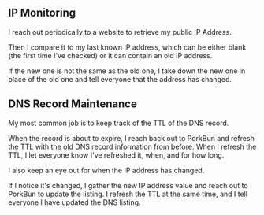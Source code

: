 ## IP Monitoring

I reach out periodically to a website to retrieve my public IP Address.

Then I compare it to my last known IP address, which can be either blank (the first time I've checked)
or it can contain an old IP address.

If the new one is not the same as the old one, I take down the new one in place of the old one and tell everyone
that the address has changed.

## DNS Record Maintenance

My most common job is to keep track of the TTL of the DNS record.

When the record is about to expire, I reach back out to PorkBun and refresh the TTL with the old DNS record information from
before. When I refresh the TTL, I let everyone know I've refreshed it, when, and for how long.

I also keep an eye out for when the IP address has changed.

If I notice it's changed, I gather the new IP address value and reach out to PorkBun to update the listing. I refresh the TTL
at the same time, and I tell everyone I have updated the DNS listing.
